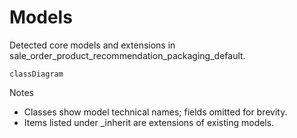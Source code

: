 # Models

Detected core models and extensions in sale_order_product_recommendation_packaging_default.

```mermaid
classDiagram
```

Notes
- Classes show model technical names; fields omitted for brevity.
- Items listed under _inherit are extensions of existing models.

